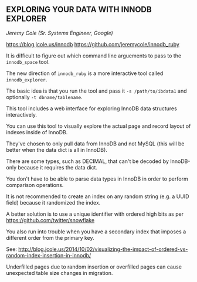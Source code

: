 ## EXPLORING YOUR DATA WITH INNODB EXPLORER
_Jeremy Cole (Sr. Systems Engineer, Google)_

https://blog.jcole.us/innodb
https://github.com/jeremycole/innodb_ruby

It is difficult to figure out which command line arguements to pass to the `innodb_space` tool.

The new direction of `innodb_ruby` is a more interactive tool called `innodb_explorer`.

The basic idea is that you run the tool and pass it `-s /path/to/ibdata1` and optionally `-t dbname/tablename`.

This tool includes a web interface for exploring InnoDB data structures interactively.

You can use this tool to visually explore the actual page and record layout of indexes inside of InnoDB.

They've chosen to only pull data from InnoDB and not MySQL (this will be better when the data dict is all in InnoDB).

There are some types, such as DECIMAL, that can't be decoded by InnoDB-only because it requires the data dict.

You don't have to be able to parse data types in InnoDB in order to perform comparison operations.

It is not recommended to create an index on any random string (e.g. a UUID field) because it randomized the index.

A better solution is to use a unique identifier with ordered high bits as per https://github.com/twitter/snowflake

You also run into trouble when you have a secondary index that imposes a different order from the primary key.

See: http://blog.jcole.us/2014/10/02/visualizing-the-impact-of-ordered-vs-random-index-insertion-in-innodb/

Underfilled pages due to random insertion or overfilled pages can cause unexpected table size changes in migration.

